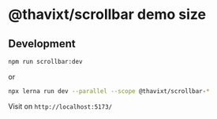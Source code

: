 # @thavixt/scrollbar demo size

## Development

```bash
npm run scrollbar:dev
```

or

```bash
npx lerna run dev --parallel --scope @thavixt/scrollbar-*
```

Visit on `http://localhost:5173/`
